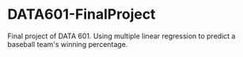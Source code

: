 # DATA601-FinalProject
Final project of DATA 601. Using multiple linear regression to predict a baseball team's winning percentage.
